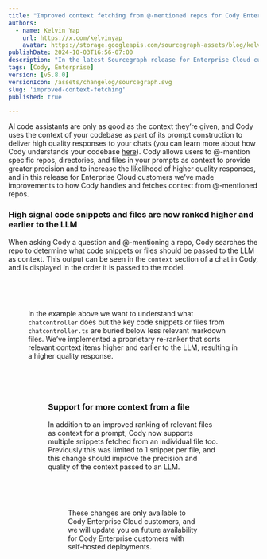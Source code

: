 ```yaml
---
title: "Improved context fetching from @-mentioned repos for Cody Enterprise Cloud"
authors:
  - name: Kelvin Yap
    url: https://x.com/kelvinyap
    avatar: https://storage.googleapis.com/sourcegraph-assets/blog/kelvin_avatar.png
publishDate: 2024-10-03T16:56-07:00
description: "In the latest Sourcegraph release for Enterprise Cloud customers we've made improvements to the context fetched from @-mentioned repos, providing greater precision and increasing the likelihood Cody returns higher quality responses."
tags: [Cody, Enterprise]
version: [v5.8.0]
versionIcon: /assets/changelog/sourcegraph.svg
slug: 'improved-context-fetching'
published: true

---
```


AI code assistants are only as good as the context they’re given, and Cody uses the context of your codebase as part of its prompt construction to deliver high quality responses to your chats (you can learn more about how Cody understands your codebase [here](https://sourcegraph.com/blog/how-cody-understands-your-codebase)). Cody allows users to @-mention specific repos, directories, and files in your prompts as context to provide greater precision and to increase the likelihood of higher quality responses, and in this release for Enterprise Cloud customers we’ve made improvements to how Cody handles and fetches context from @-mentioned repos.

### High signal code snippets and files are now ranked higher and earlier to the LLM

When asking Cody a question and @-mentioning a repo, Cody searches the repo to determine what code snippets or files should be passed to the LLM as context. This output can be seen in the `context` section of a chat in Cody, and is displayed in the order it is passed to the model.

<br />
<Figure
  src="https://storage.googleapis.com/sourcegraph-assets/changelog/improved-context-fetching/before-fetching-improvement.png"
  alt="Existing context fetching"
/>
<br />

In the example above we want to understand what `chatcontroller` does but the key code snippets or files from `chatcontroller.ts` are buried below less relevant markdown files. We’ve implemented a proprietary re-ranker that sorts relevant context items higher and earlier to the LLM, resulting in a higher quality response.

<br />
<Figure
  src="https://storage.googleapis.com/sourcegraph-assets/changelog/improved-context-fetching/after-fetching-improvement.png"
  alt="New context fetching"
/>
<br />

### Support for more context from a file

In addition to an improved ranking of relevant files as context for a prompt, Cody now supports multiple snippets fetched from an individual file too. Previously this was limited to 1 snippet per file, and this change should improve the precision and quality of the context passed to an LLM.

<br />
<Figure
  src="https://storage.googleapis.com/sourcegraph-assets/changelog/improved-context-fetching/multiple-snippet-support.png"
  alt="Multiple snippet support"
/>
<br />

These changes are only available to Cody Enterprise Cloud customers, and we will update you on future availability for Cody Enterprise customers with self-hosted deployments.
